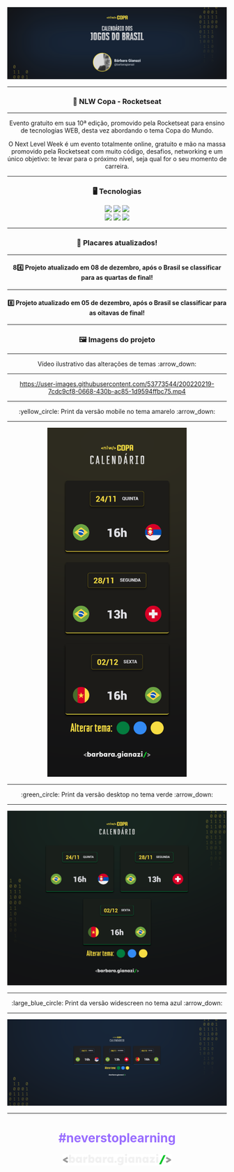 <img src="./assets/capa-projeto.svg">

<hr>
<h3 align="center"> 🚀 NLW Copa - Rocketseat </h3>
<hr>

<p align="center">
Evento gratuito em sua 10ª edição, promovido pela Rocketseat para ensino de tecnologias WEB, desta vez abordando o tema Copa do Mundo.
</p>
<p align="center">
O Next Level Week é um evento totalmente online, gratuito e mão na massa promovido pela Rocketseat com muito código, desafios, networking e um único objetivo: te levar para o próximo nível, seja qual for o seu momento de carreira.
</p>
<hr>

<h3 align="center">🖥️ Tecnologias</h3>
<div align="center">
    <img src="https://img.shields.io/badge/HTML5-E34F26?style=for-the-badge&logo=html5&logoColor=white"/>
    <img src="https://img.shields.io/badge/CSS3-1572B6?style=for-the-badge&logo=css3&logoColor=white"/>
    <img src="https://img.shields.io/badge/JavaScript-F7DF1E?style=for-the-badge&logo=javascript&logoColor=black"/>
    <br>
    <img src="https://img.shields.io/badge/Figma-2E2E2E?style=for-the-badge&logo=figma&logoColor=white"/>
    <img src="https://img.shields.io/badge/GIT-E44C30?style=for-the-badge&logo=git&logoColor=white"/>
    <img src="https://img.shields.io/badge/GitHub-100000?style=for-the-badge&logo=github&logoColor=white"/>
</div>
<hr>
<h3 align="center">🥇 Placares atualizados!</h3>
<hr>
<h4 align="center">8️4️⃣ Projeto atualizado em 08 de dezembro, após o Brasil se classificar para as quartas de final!</h4>

<hr>
<h4 align="center">8️⃣ Projeto atualizado em 05 de dezembro, após o Brasil se classificar para as oitavas de final!</h4>

<hr>
<h3 align="center">🖼️ Imagens do projeto</h3>
<hr>
<p align="center">
Vídeo ilustrativo das alterações de temas :arrow_down:
</p>
<hr>
<div align="center">

https://user-images.githubusercontent.com/53773544/200220219-7cdc9cf8-0668-430b-ac85-1d9594ffbc75.mp4

</div>

<hr>
<p align="center">
:yellow_circle: Print da versão mobile no tema amarelo :arrow_down:
</p>
<hr>
<p align="center"><img width=320px; src="./assets/prints/mobile.png" alt="print mobile"></p>

<hr>
<p align="center">
:green_circle: Print da versão desktop no tema verde :arrow_down:
</p>
<hr>
<center><img src="./assets/prints/desktop.png" alt="print desktop">

<hr>
<p align="center">
:large_blue_circle: Print da versão widescreen no tema azul :arrow_down:
</p>
<hr>
<center><img src="./assets/prints/widescreen.png" alt="print widescreen">

<hr>

<div align="center">

<h1 style="color: #996dff; font-weight:bold">#neverstoplearning</h1>

</div>

<p align="center">
<img src="./assets/logo-fundo-escuro.svg" style="width: 250px; "/>
